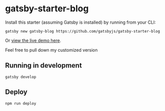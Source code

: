# gatsby-starter-blog
Install this starter (assuming Gatsby is installed) by running from your CLI:

`gatsby new gatsby-blog https://github.com/gatsbyjs/gatsby-starter-blog`

Or [view the live demo here](https://gatsby-starter-blog-demo.netlify.com/).

Feel free to pull down my customized version

## Running in development
`gatsby develop`

## Deploy
`npm run deploy`
